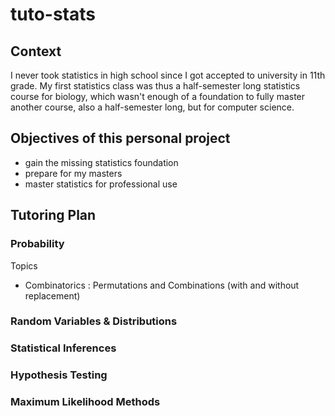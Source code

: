 # tuto-stats

## Context 
I never took statistics in high school since I got accepted to university in 11th grade. My first statistics class was thus a half-semester long statistics course for biology, which wasn't enough of a foundation to fully master another course, also a half-semester long, but for computer science.

## Objectives of this personal project
- gain the missing statistics foundation
- prepare for my masters 
- master statistics for professional use

## Tutoring Plan
### Probability
Topics
- Combinatorics : Permutations and Combinations (with and without replacement)

### Random Variables & Distributions

### Statistical Inferences

### Hypothesis Testing

### Maximum Likelihood Methods
